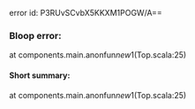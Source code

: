 error id: P3RUvSCvbX5KKXM1POGW/A==
### Bloop error:

at components.main$.$anonfun$new$1(Top.scala:25)
#### Short summary: 

at components.main$.$anonfun$new$1(Top.scala:25)